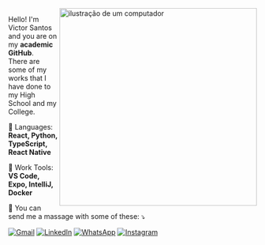 <img src="https://github.com/user-attachments/assets/e745f5bd-7e01-42ee-9e16-553e9db3c954" alt="ilustração de um computador" min-width="400px" max-width="400px" width="400px" align="right">


<p align="left"> 
  Hello! I'm Victor Santos and you are on my <strong>academic GitHub</strong>.<br>
  There are some of my works that I have done to my High School and my College.
</p>

<p align="left">

  🦄 Languages: **React, Python, TypeScript, React Native**
</p>

<p align="left">
  
  💼 Work Tools: **VS Code, Expo, IntelliJ, Docker**
</p>

<p align="left">
  
  💌 You can send me a massage with some of these: ⤵️
</p>


<p align="left">
  <a href="https://mail.google.com/mail/?view=cm&to=victor@gmail.com" title="Gmail" target="_blank">
  <img src="https://img.shields.io/badge/-Gmail-FF0000?style=flat-square&labelColor=FF0000&logo=gmail&logoColor=white&link=https://mail.google.com/mail/?view=cm&to=victor@gmail.com" alt="Gmail"/></a>
  <a href="https://www.linkedin.com/in/victor-santos-01242007111203200607/" title="LinkedIn" target="_blank">
  <img src="https://img.shields.io/badge/-Linkedin-0e76a8?style=flat-square&logo=Linkedin&logoColor=white&link=https://www.linkedin.com/in/victor-santos-01242007111203200607/" alt="LinkedIn"/></a>
  <a href="https://wa.me/5581993190503" title="WhatsApp" target="_blank">
  <img src="https://img.shields.io/badge/-WhatsApp-25d366?style=flat-square&labelColor=25d366&logo=whatsapp&logoColor=white&link=https://wa.me/5581993190503" alt="WhatsApp"/></a>
  <a href="https://www.instagram.com/vituisdev/" title="Instagram" target="_blank">
  <img src="https://img.shields.io/badge/-Instagram-DF0174?style=flat-square&labelColor=DF0174&logo=instagram&logoColor=white&link=https://www.instagram.com/vituisdev/" alt="Instagram"/></a>
</p>
